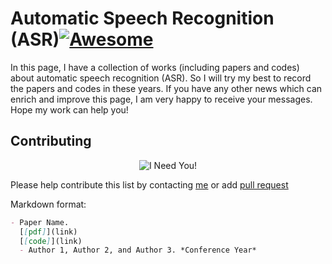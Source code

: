 # Automatic Speech Recognition (ASR)[![Awesome](https://awesome.re/badge.svg)](https://awesome.re)
In this page, I have a collection of works (including papers and codes) about automatic speech recognition (ASR).
So I will try my best to record the papers and codes in these years. If you have any other news which can enrich and improve this page, I am very happy to receive your messages. Hope my work can help you!

## Contributing
<p align="center">
  <img src="http://cdn1.sportngin.com/attachments/news_article/7269/5172/needyou_small.jpg" alt="I Need You!">
</p>

Please help contribute this list by contacting [me](739314837@qq.com) or add [pull request](https://github.com/luomingshuang/Cross-Modal-Pretraining-in-BERT/pulls)

Markdown format:
```markdown
- Paper Name. 
  [[pdf]](link) 
  [[code]](link)
  - Author 1, Author 2, and Author 3. *Conference Year*
```
